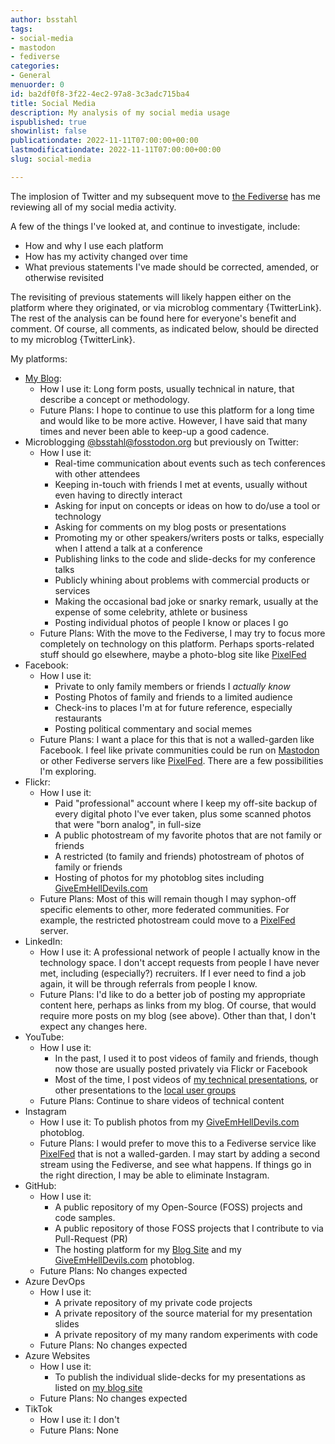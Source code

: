 ```yaml
---
author: bsstahl
tags:
- social-media
- mastodon
- fediverse
categories:
- General
menuorder: 0
id: ba2df0f8-3f22-4ec2-97a8-3c3adc715ba4
title: Social Media
description: My analysis of my social media usage
ispublished: true
showinlist: false
publicationdate: 2022-11-11T07:00:00+00:00
lastmodificationdate: 2022-11-11T07:00:00+00:00
slug: social-media

---
```

The implosion of Twitter and my subsequent move to [the Fediverse](https://fosstodon.org/@bsstahl) has me reviewing all of my social media activity.

A few of the things I've looked at, and continue to investigate, include:

* How and why I use each platform
* How has my activity changed over time
* What previous statements I've made should be corrected, amended, or otherwise revisited

The revisiting of previous statements will likely happen either on the platform where they originated, or via microblog commentary {TwitterLink}. The rest of the analysis can be found here for everyone's benefit and comment. Of course, all comments, as indicated below, should be directed to my microblog {TwitterLink}.

My platforms:

* [My Blog](https://cognitiveinheritance.com):
  * How I use it: Long form posts, usually technical in nature, that describe a concept or methodology.
  * Future Plans: I hope to continue to use this platform for a long time and would like to be more active. However, I have said that many times and never been able to keep-up a good cadence.
* Microblogging [@bsstahl@fosstodon.org](https://fosstodon.org/@bsstahl) but previously on Twitter:
  * How I use it:
    * Real-time communication about events such as tech conferences with other attendees
    * Keeping in-touch with friends I met at events, usually without even having to directly interact
    * Asking for input on concepts or ideas on how to do/use a tool or technology
    * Asking for comments on my blog posts or presentations
    * Promoting my or other speakers/writers posts or talks, especially when I attend a talk at a conference
    * Publishing links to the code and slide-decks for my conference talks
    * Publicly whining about problems with commercial products or services
    * Making the occasional bad joke or snarky remark, usually at the expense of some celebrity, athlete or business
    * Posting individual photos of people I know or places I go
  * Future Plans: With the move to the Fediverse, I may try to focus more completely on technology on this platform. Perhaps sports-related stuff should go elsewhere, maybe a photo-blog site like [PixelFed](https://pixelfed.org/)
* Facebook:
  * How I use it:
    * Private to only family members or friends I _actually know_
    * Posting Photos of family and friends to a limited audience
    * Check-ins to places I'm at for future reference, especially restaurants
    * Posting political commentary and social memes
  * Future Plans: I want a place for this that is not a walled-garden like Facebook. I feel like private communities could be run on [Mastodon](https://joinmastodon.org/) or other Fediverse servers like [PixelFed](https://pixelfed.org/). There are a few possibilities I'm exploring.
* Flickr:
  * How I use it:
    * Paid "professional" account where I keep my off-site backup of every digital photo I've ever taken, plus some scanned photos that were "born analog", in full-size
    * A public photostream of my favorite photos that are not family or friends
    * A restricted (to family and friends) photostream of photos of family or friends
    * Hosting of photos for my photoblog sites including [GiveEmHellDevils.com](http://GiveEmHellDevils.com)
  * Future Plans: Most of this will remain though I may syphon-off specific elements to other, more federated communities. For example, the restricted photostream could move to a [PixelFed](https://pixelfed.org/) server.
* LinkedIn:
  * How I use it: A professional network of people I actually know in the technology space. I don't accept requests from people I have never met, including (especially?) recruiters. If I ever need to find a job again, it will be through referrals from people I know.
  * Future Plans: I'd like to do a better job of posting my appropriate content here, perhaps as links from my blog. Of course, that would require more posts on my blog (see above). Other than that, I don't expect any changes here.
* YouTube:
  * How I use it:
    * In the past, I used it to post videos of family and friends, though now those are usually posted privately via Flickr or Facebook
    * Most of the time, I post videos of [my technical presentations](https://www.youtube.com/playlist?list=PLCo2TFzFXPTQ5qIZTbbzFNcJL348fl6uO), or other presentations to the [local user groups](https://www.youtube.com/playlist?list=PLCo2TFzFXPTQKUxyd61Rb9nN1d6jfEbAU)
  * Future Plans: Continue to share videos of technical content
* Instagram
  * How I use it: To publish photos from my [GiveEmHellDevils.com](http://GiveEmHellDevils.com) photoblog.
  * Future Plans: I would prefer to move this to a Fediverse service like [PixelFed](https://pixelfed.org/) that is not a walled-garden. I may start by adding a second stream using the Fediverse, and see what happens. If things go in the right direction, I may be able to eliminate Instagram.
* GitHub:
  * How I use it:
    * A public repository of my Open-Source (FOSS) projects and code samples.
    * A public repository of those FOSS projects that I contribute to via Pull-Request (PR)
    * The hosting platform for my [Blog Site](https://cognitiveinheritance.com) and my [GiveEmHellDevils.com](http://GiveEmHellDevils.com) photoblog.
  * Future Plans: No changes expected
* Azure DevOps
  * How I use it:
    * A private repository of my private code projects
    * A private repository of the source material for my presentation slides
    * A private repository of my many random experiments with code
  * Future Plans: No changes expected
* Azure Websites
  * How I use it:
    * To publish the individual slide-decks for my presentations as listed on [my blog site](https://cognitiveinheritance.com/Pages/Speaking-Engagements.html)
  * Future Plans: No changes expected
* TikTok
  * How I use it: I don't
  * Future Plans: None
